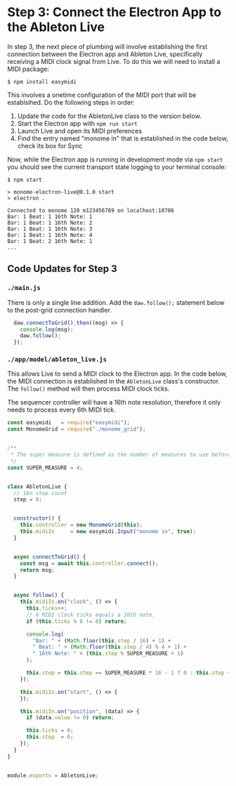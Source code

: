 # Step 3: Connect the Electron App to the Ableton Live

In step 3, the next piece of plumbing will involve establishing the first connection between the Electron app and Ableton Live, specifically receiving a MIDI clock signal from Live. To do this we will need to install a MIDI package:

```
$ npm install easymidi
```

This involves a onetime configuration of the MIDI port that will be establsihed. Do the following steps in order:

1. Update the code for the AbletonLive class to the version below.
1. Start the Electron app with `npm run start`
1. Launch Live and open its MIDI preferences
1. Find the entry named "monome in" that is established in the code below, check its box for Sync

Now, while the Electron app is running in development mode via `npm start` you should see the current transport state logging to your terminal console:

```
$ npm start

> monome-electron-live@0.1.0 start
> electron .

Connected to monome 128 m123456789 on localhost:10706
Bar: 1 Beat: 1 16th Note: 1
Bar: 1 Beat: 1 16th Note: 2
Bar: 1 Beat: 1 16th Note: 3
Bar: 1 Beat: 1 16th Note: 4
Bar: 1 Beat: 2 16th Note: 1
...
```

## Code Updates for Step 3

### `./main.js`

There is only a single line addition. Add the `daw.follow();` statement below to the post-grid connection handler.

```js
  daw.connectToGrid().then((msg) => {
    console.log(msg);
    daw.follow();
  });
```

### `./app/model/ableton_live.js`

This allows Live to send a MIDI clock to the Electron app. In the code below, the MIDI connection is established in the `AbletonLive` class's constructor. The `follow()` method will then process MIDI clock ticks.

The sequencer controller will have a 16th note resolution, therefore it only needs to process every 6th MIDI tick.

```js
const easymidi   = require("easymidi");
const MonomeGrid = require("./monome_grid");


/**
 * The super measure is defined as the number of measures to use before all active sequences resynchronize.
 */
const SUPER_MEASURE = 4;


class AbletonLive {
  // 16n step count
  step = 0;


  constructor() {
    this.controller = new MonomeGrid(this);
    this.midiIn     = new easymidi.Input("monome in", true);
  }


  async connectToGrid() {
    const msg = await this.controller.connect();
    return msg;
  }


  async follow() {
    this.midiIn.on("clock", () => {
      this.ticks++;
      // 6 MIDI clock ticks equals a 16th note.
      if (this.ticks % 6 != 0) return;

      console.log(
        "Bar: " + (Math.floor(this.step / 16) + 1) +
        " Beat: " + (Math.floor(this.step / 4) % 4 + 1) +
        " 16th Note: " + (this.step % SUPER_MEASURE + 1)
      );

      this.step = this.step == SUPER_MEASURE * 16 - 1 ? 0 : this.step + 1;
    });

    this.midiIn.on("start", () => {
    });

    this.midiIn.on("position", (data) => {
      if (data.value != 0) return;

      this.ticks = 0;
      this.step  = 0;
    });
  }
}


module.exports = AbletonLive;
```

